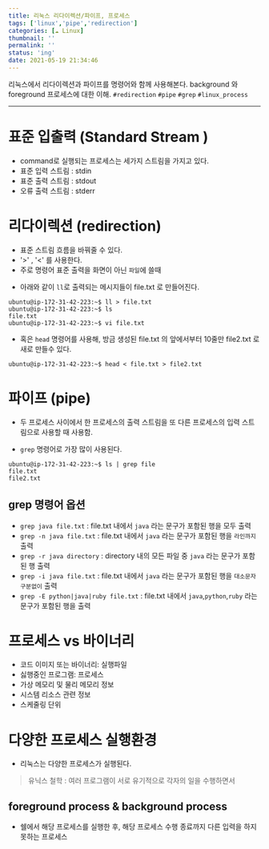 ```yaml
---
title: 리눅스 리다이렉션/파이프, 프로세스
tags: ['linux','pipe','redirection']
categories: [☁️ Linux]
thumbnail: ''
permalink: ''
status: 'ing'
date: 2021-05-19 21:34:46
---
```


리눅스에서 리다이렉션과 파이프를 명령어와 함께 사용해본다.
background 와 foreground 프로세스에 대한 이해.
`#redirection` `#pipe` `#grep` `#linux_process`
<!-- excerpt -->
<!-- toc -->

---

# 표준 입출력 (Standard Stream )
- command로 실행되는 프로세스는 세가지 스트림을 가지고 있다.
 - 표준 입력 스트림 : stdin
 - 표준 출력 스트림 : stdout
 - 오류 출력 스트림 : stderr

# 리다이렉션 (redirection)
- 표준 스트림 흐름을 바꿔줄 수 있다.
 - '>' , '<' 를 사용한다.
 - 주로 명령어 표준 출력을 화면이 아닌 `파일`에 쓸때

* 아래와 같이 `ll`로 출력되는 메시지들이 file.txt 로 만들어진다.
```shell
ubuntu@ip-172-31-42-223:~$ ll > file.txt
ubuntu@ip-172-31-42-223:~$ ls
file.txt
ubuntu@ip-172-31-42-223:~$ vi file.txt
```

* 혹은  `head` 명령어를 사용해, 방금 생성된 file.txt 의 앞에서부터 10줄만 file2.txt 로 새로 만들수 있다.

```shell
ubuntu@ip-172-31-42-223:~$ head < file.txt > file2.txt
```

# 파이프 (pipe)
- 두 프로세스 사이에서 한 프로세스의 출력 스트림을 또 다른 프로세스의 입력 스트림으로 사용할 때 사용함.
* `grep` 명령어로 가장 많이 사용된다.
```shell
ubuntu@ip-172-31-42-223:~$ ls | grep file
file.txt
file2.txt
```
## grep 명령어 옵션
- `grep java file.txt` : file.txt 내에서 `java` 라는 문구가 포함된 행을 모두 출력
- `grep -n java file.txt` : file.txt 내에서 `java` 라는 문구가 포함된 행을 `라인까지` 출력
- `grep -r java directory` : directory 내의 모든 파일 중 `java` 라는 문구가 포함된 행 출력
- `grep -i java file.txt` : file.txt 내에서 `java` 라는 문구가 포함된 행을 `대소문자 구분없이` 출력
- `grep -E python|java|ruby file.txt` : file.txt 내에서 `java`,`python`,`ruby` 라는 문구가 포함된 행을 출력

# 프로세스 vs 바이너리
- 코드 이미지 또는 바이너리: 실행파일
- 싫행중인 프로그램: 프로세스
 - 가상 메모리 및 물리 메모리 정보
 - 시스템 리소스 관련 정보
 - 스케줄링 단위

# 다양한 프로세스 실행환경
- 리눅스는 다양한 프로세스가 실행된다.
> 유닉스 철학 : 여러 프로그램이 서로 유기적으로 각자의 일을 수행하면서 

## foreground process & background process
- 쉘에서 해당 프로세스를 실행한 후, 해당 프로세스 수행 종료까지 다른 입력을 하지 못하는 프로세스



